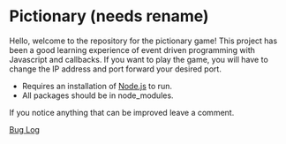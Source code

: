 # Pictionary (needs rename)
Hello, welcome to the repository for the pictionary game! This project has been a good learning experience of event driven programming with Javascript and callbacks.
If you want to play the game, you will have to change the IP address and port forward your desired port. 

* Requires an installation of [Node.js](https://nodejs.org/en/) to run.
* All packages should be in node_modules.

If you notice anything that can be improved leave a comment.

[Bug Log](/view/bug_log.html)
